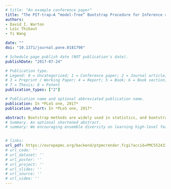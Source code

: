 ```yaml
---
# title: "An example conference paper"
title: "The PIT-trap—A “model-free” Bootstrap Procedure for Inference about Regression Models with Discrete, Multivariate Responses"
authors:
- David I. Warton
- Loïc Thibaut
- Yi Wang

date: ""
doi: "10.1371/journal.pone.0181790"

# Schedule page publish date (NOT publication's date).
publishDate: "2017-07-24"

# Publication type.
# Legend: 0 = Uncategorized; 1 = Conference paper; 2 = Journal article;
# 3 = Preprint / Working Paper; 4 = Report; 5 = Book; 6 = Book section;
# 7 = Thesis; 8 = Patent
publication_types: ["2"]

# Publication name and optional abbreviated publication name.
publication: In *PLoS one, 2017*
publication_short: In *PLoS one, 2017*

abstract: Bootstrap methods are widely used in statistics, and bootstrapping of residuals can be especially useful in the regression context. However, difficulties are encountered extending residual resampling to regression settings where residuals are not identically distributed (thus not amenable to bootstrapping)—common examples including logistic or Poisson regression and generalizations to handle clustered or multivariate data, such as generalised estimating equations. We propose a bootstrap method based on probability integral transform (PIT-) residuals, which we call the PIT-trap, which assumes data come from some marginal distribution F of known parametric form. This method can be understood as a type of “model-free bootstrap”, adapted to the problem of discrete and highly multivariate data. PIT-residuals have the key property that they are (asymptotically) pivotal. The PIT-trap thus inherits the key property, not afforded by any other residual resampling approach, that the marginal distribution of data can be preserved under PIT-trapping. This in turn enables the derivation of some standard bootstrap properties, including second-order correctness of pivotal PIT-trap test statistics. In multivariate data, bootstrapping rows of PIT-residuals affords the property that it preserves correlation in data without the need for it to be modelled, a key point of difference as compared to a parametric bootstrap. The proposed method is illustrated on an example involving multivariate abundance data in ecology, and demonstrated via simulation to have improved properties as compared to competing resampling methods.
# Summary. An optional shortened abstract.
# summary: We encouraging ensemble diversity on learning high-level feature representations and gradient dispersion in simultaneous training of deep ensemble networks.


# links: 
url_pdf: https://europepmc.org/backend/ptpmcrender.fcgi?accid=PMC5524334&blobtype=pdf
# url_code: ''
# url_dataset: ''
# url_poster: ''
# url_project: ''
# url_slides: ''
# url_source: ''
# url_video: ''
---
```


